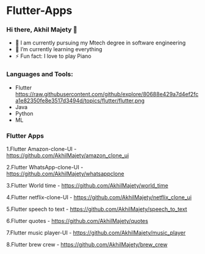 # Flutter-Apps

### Hi there, Akhil Majety 👋


- 🔭  I am currently pursuing my Mtech degree in software engineering
- 🌱 I’m currently learning everything 
- ⚡ Fun fact: I love to play Piano



### Languages and Tools:
 - Flutter https://raw.githubusercontent.com/github/explore/80688e429a7d4ef2fca1e82350fe8e3517d3494d/topics/flutter/flutter.png
 -  Java
 -  Python
 -  ML

### Flutter Apps
1.Flutter Amazon-clone-UI -   https://github.com/AkhilMajety/amazon_clone_ui

2.Flutter WhatsApp-clone-UI - https://github.com/AkhilMajety/whatsappclone

3.Flutter World time -        https://github.com/AkhilMajety/world_time

4.Flutter netflix-clone-UI -  https://github.com/AkhilMajety/netflix_clone_ui

5.Flutter speech to text -    https://github.com/AkhilMajety/speech_to_text

6.Flutter quotes -            https://github.com/AkhilMajety/quotes

7.Flutter music player-UI -   https://github.com/AkhilMajety/music_player

8.Flutter brew crew -         https://github.com/AkhilMajety/brew_crew


